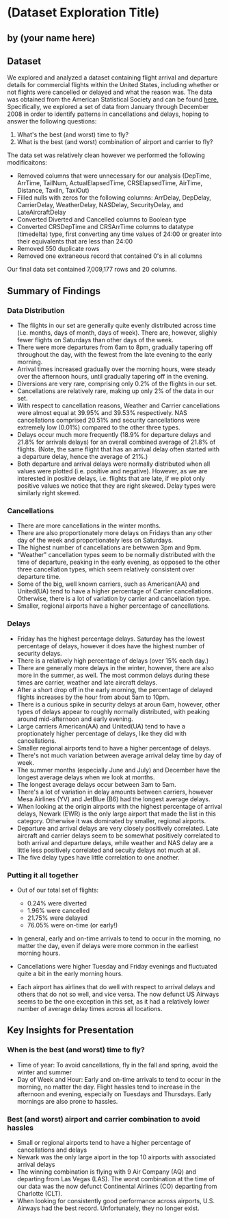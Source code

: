 # (Dataset Exploration Title)
## by (your name here)


## Dataset

We explored and analyzed a dataset containing flight arrival and departure details for commercial flights within the United States, including whether or not flights were cancelled or delayed and what the reason was. The data was obtained from the American Statistical Society and can be found [here.](https://community.amstat.org/jointscsg-section/dataexpo/dataexpo2009) Specifically, we explored a set of data from January through December 2008 in order to identify patterns in cancellations and delays, hoping to answer the following questions: 

1. What's the best (and worst) time to fly? 
2. What is the best (and worst) combination of airport and carrier to fly?

The data set was relatively clean however we performed the following modificaitons:
- Removed columns that were unnecessary for our analysis (DepTime, ArrTime, TailNum, ActualElapsedTime, CRSElapsedTime, AirTime, Distance, TaxiIn, TaxiOut)
- Filled nulls with zeros for the following columns: ArrDelay, DepDelay, CarrierDelay, WeatherDelay, NASDelay, SecurityDelay, and LateAircraftDelay
- Converted Diverted and Cancelled columns to Boolean type
- Converted CRSDepTime and CRSArrTime columns to datatype (timedelta) type, first converting any time values of 24:00 or greater into their equivalents that are less than 24:00
- Removed 550 duplicate rows
- Removed one extraneous record that contained 0's in all columns

Our final data set contained 7,009,177 rows and 20 columns.

## Summary of Findings

### Data Distribution
- The flights in our set are generally quite evenly distributed across time (i.e. months, days of month, days of week). There are, however, slighly fewer flights on Saturdays than other days of the week.
- There were more departures from 6am to 8pm, gradually tapering off throughout the day, with the fewest from the late evening to the early morning. 
- Arrival times increased gradually over the morning hours, were steady over the afternoon hours, until gradually tapering off in the evening.
- Diversions are very rare, comprising only 0.2% of the flights in our set.
- Cancellations are relatively rare, making up only 2% of the data in our set. 
- With respect to cancellation reasons, Weather and Carrier cancellations were almost equal at 39.95% and 39.53% respectively. NAS cancellations comprised 20.51% and security cancellations were extremely low (0.01%) compared to the other three types.
- Delays occur much more frequently (18.9% for departure delays and 21.8% for arrivals delays) for an overall combined average of 21.8% of flights. (Note, the same flight that has an arrival delay often started with a departure delay, hence the average of 21%.) 
- Both departure and arrival delays were normally distributed when all values were plotted (i.e. positive and negative). However, as we are interested in positive delays, i.e. flights that are late, if we plot only positive values we notice that they are right skewed. Delay types were similarly right skewed.

### Cancellations

- There are more cancellations in the winter months. 
- There are also proportionately more delays on Fridays than any other day of the week and proportionately less on Saturdays.
- The highest number of cancellations are betwwen 3pm and 9pm.
- "Weather" cancellation types seem to be normally distributed with the time of departure, peaking in the early evening, as opposed to the other three cancellation types, which seem relatively consistent over departure time.
- Some of the big, well known carriers, such as American(AA) and United(UA) tend to have a higher percentage of Carrier cancellations. Otherwise, there is a lot of variation by carrier and cancellation type.
- Smaller, regional airports have a higher percentage of cancellations.

### Delays

- Friday has the highest percentage delays. Saturday has the lowest percentage of delays, however it does have the highest number of security delays. 
- There is a relatively high percentage of delays (over 15% each day.)
- There are generally more delays in the winter, however, there are also more in the summer, as well. The most common delays during these times are carrier, weather and late aircraft delays.
- After a short drop off in the early morning, the percentage of delayed flights increases by the hour from about 5am to 10pm.
- There is a curious spike in security delays at aroun 6am, however, other types of delays appear to roughly normally distributed, with peaking around mid-afternoon and early evening.
- Large carriers American(AA) and United(UA) tend to have a proptionately higher percentage of delays, like they did with cancellations.
- Smaller regional airports tend to have a higher percentage of delays.
- There's not much variation between average arrival delay time by day of week. 
- The summer months (especially June and July) and December have the longest average delays when we look at months. 
- The longest average delays occur between 3am to 5am. 
- There's a lot of variation in delay amounts between carriers, however Mesa Airlines (YV) and JetBlue (B6) had the longest average delays.
- When looking at the origin airports with the highest percentage of arrival delays, Newark (EWR) is the only large airport that made the list in this category. Otherwise it was dominated by smaller, regional airports.
- Departure and arrival delays are very closely positively correlated. Late aircraft and carrier delays seem to be somewhat positively correlated to both arrival and departure delays, while weather and NAS delay are a little less positively correlated and secuity delays not much at all.
- The five delay types have little correlation to one another.

### Putting it all together

- Out of our total set of flights:
    - 0.24% were diverted
    - 1.96% were cancelled
    - 21.75% were delayed
    - 76.05% were on-time (or early!)

- In general, early and on-time arrivals to tend to occur in the morning, no matter the day, even if delays were more common in the earliest morning hours. 
- Cancellations were higher Tuesday and Friday evenings and fluctuated quite a bit in the early morning hours.
- Each airport has airlines that do well with respect to arrival delays and others that do not so well, and vice versa. The now defunct US Airways seems to be the one exception in this set, as it had a relatively lower number of average delay times across all locations.

## Key Insights for Presentation


### When is the best (and worst) time to fly?
- Time of year: To avoid cancellations, fly in the fall and spring, avoid the winter and summer
- Day of Week and Hour: Early and on-time arrivals to tend to occur in the morning, no matter the day. Flight hassles tend to increase in the afternoon and evening, especially on Tuesdays and Thursdays. Early mornings are also prone to hassles.

### Best (and worst) airport and carrier combination to avoid hassles
- Small or regional airports tend to have a higher percentage of cancellations and delays
- Newark was the only large aiport in the top 10 airports with associated arrival delays
- The winning combination is flying with 9 Air Company (AQ) and departing from Las Vegas (LAS). The worst combination at the time of our data was the now defunct Continental Airlines (CO) departing from Charlotte (CLT). 
- When looking for consistently good performance across airports, U.S. Airways had the best record. Unfortunately, they no longer exist.
